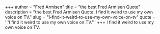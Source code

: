 +++
author = "Fred Armisen"
title = "the best Fred Armisen Quote"
description = "the best Fred Armisen Quote: I find it weird to use my own voice on TV."
slug = "i-find-it-weird-to-use-my-own-voice-on-tv"
quote = '''I find it weird to use my own voice on TV.'''
+++
I find it weird to use my own voice on TV.
